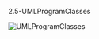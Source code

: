 2.5-UMLProgramClasses

![UMLProgramClasses](https://github.com/oleksandrblazhko/ai-213-ryabij/assets/101746597/a19e9913-bdd5-487e-8941-14befb8bf5bc)
